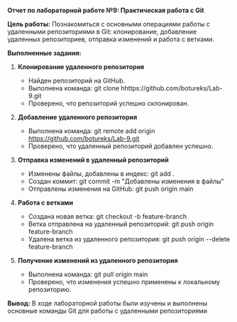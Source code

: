 
**Отчет по лабораторной работе №9: Практическая работа с Git**

**Цель работы:**
Познакомиться с основными операциями работы с удаленными репозиториями в Git: клонирование, добавление удаленных репозиториев, отправка изменений и работа с ветками.

**Выполненные задания:**

1. **Клонирование удаленного репозитория**

   - Найден репозиторий на GitHub.
   - Выполнена команда:
     git clone hhttps://github.com/botureks/Lab-9.git
   - Проверено, что репозиторий успешно склонирован.

2. **Добавление удаленного репозитория**

   - Выполнена команда:
     git remote add origin https://github.com/botureks/Lab-9.git
   - Проверено, что удаленный репозиторий добавлен успешно.

3. **Отправка изменений в удаленный репозиторий**

   - Изменены файлы, добавлены в индекс:
     git add .
   - Создан коммит:
     git commit -m "Добавлены изменения в файлы"
   - Отправлены изменения на GitHub:
     git push origin main

4. **Работа с ветками**

   - Создана новая ветка:
     git checkout -b feature-branch
   - Ветка отправлена на удаленный репозиторий:
     git push origin feature-branch
   - Удалена ветка из удаленного репозитория:
     git push origin --delete feature-branch

5. **Получение изменений из удаленного репозитория**

   - Выполнена команда:
     git pull origin main
   - Проверено, что изменения успешно применены к локальному репозиторию.

**Вывод:**
В ходе лабораторной работы были изучены и выполнены основные команды Git для работы с удаленными репозиториями